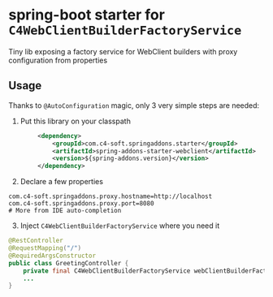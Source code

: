# spring-boot starter for `C4WebClientBuilderFactoryService`
Tiny lib exposing a factory service for WebClient builders with proxy configuration from properties

## Usage
Thanks to `@AutoConfiguration` magic, only 3 very simple steps are needed:
1. Put this library on your classpath
```xml
		<dependency>
			<groupId>com.c4-soft.springaddons.starter</groupId>
			<artifactId>spring-addons-starter-webclient</artifactId>
			<version>${spring-addons.version}</version>
		</dependency>
```
2. Declare a few properties 
```properties
com.c4-soft.springaddons.proxy.hostname=http://localhost
com.c4-soft.springaddons.proxy.port=8080
# More from IDE auto-completion
```
3. Inject `C4WebClientBuilderFactoryService` where you need it
```java
@RestController
@RequestMapping("/")
@RequiredArgsConstructor
public class GreetingController {
	private final C4WebClientBuilderFactoryService webClientBuilderFactory;
	...
}
```